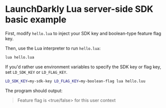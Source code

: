 # LaunchDarkly Lua server-side SDK basic example

First, modify `hello.lua` to inject your SDK key and boolean-type feature flag key.

Then, use the Lua interpreter to run `hello.lua`:
```bash
lua hello.lua
```

If you'd rather use environment variables to specify the SDK key or flag key, set `LD_SDK_KEY` or `LD_FLAG_KEY`.
```bash
LD_SDK_KEY=my-sdk-key LD_FLAG_KEY=my-boolean-flag lua hello.luu
```

The program should output:
> Feature flag is <true/false> for this user context
